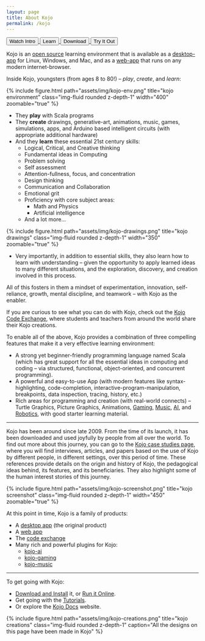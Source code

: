 ```yaml
---
layout: page
title: About Kojo
permalink: /kojo
---
```


<div class="row ml-1 mb-4">
  <a href="https://vimeo.com/469464682">
    <button type="button" class="btn btn-primary btn-theme-bg">Watch Intro</button>
  </a>

  <a href="https://docs.kogics.net/modules/modules-index.html">
    <button type="button" class="btn btn-primary btn-theme-bg">Learn</button>
  </a>

  <a href="/kojo-download">
    <button type="button" class="btn btn-primary btn-theme-bg">Download</button>
  </a>

  <a href="http://ikojo.in/sf/oR9PJ43/0">
    <button type="button" class="btn btn-primary btn-theme-bg">Try It Out</button>
  </a>
</div>

Kojo is an [open source](https://github.com/litan/kojo) learning environment that is available as a [desktop-app](/kojo-download) for Linux, Windows, and Mac, and as a [web-app](http://ikojo.in) that runs on any modern internet-browser.

Inside Kojo, youngsters (from ages 8 to 80!) – *play*, *create*, and *learn*:

<div class="float-right ml-3 mb-1">
  {% include figure.html path="assets/img/kojo-env.png" title="kojo environment" class="img-fluid rounded z-depth-1" width="400" zoomable="true" %}
</div>

* They **play** with Scala programs
* They **create** drawings, generative-art, animations, music, games, simulations, apps, and Arduino based intelligent circuits (with appropriate additional hardware)
* And they **learn** these essential 21st century skills:
  * Logical, Critical, and Creative thinking
  * Fundamental ideas in Computing
  * Problem solving
  * Self assessment
  * Attention-fullness, focus, and concentration
  * Design thinking
  * Communication and Collaboration
  * Emotional grit
  * Proficiency with core subject areas:
    * Math and Physics
    * Artificial intelligence
  * And a lot more...

<div class="float-right ml-3 mb-1">
  {% include figure.html path="assets/img/kojo-drawings.png" title="kojo drawings" class="img-fluid rounded z-depth-1" width="350" zoomable="true" %}
</div>

* Very importantly, in addition to essential skills, they also learn how to learn with understanding – given the opportunity to apply learned ideas to many different situations, and the exploration, discovery, and creation involved in this process.

All of this fosters in them a mindset of experimentation, innovation, self-reliance, growth, mental discipline, and teamwork – with Kojo as the enabler.

If you are curious to see what you can do with Kojo, check out the [Kojo Code Exchange](https://codex.kogics.net/), where students and teachers from around the world share their Kojo creations.


To enable all of the above, Kojo provides a combination of three compelling features that make it a very effective learning environment:
* A strong yet beginner-friendly programming language named Scala (which has great support for all the essential ideas in computing and coding – via structured, functional, object-oriented, and concurrent programming).
* A powerful and easy-to-use App (with modern features like syntax-highlighting, code-completion, interactive-program-manipulation, breakpoints, data inspection, tracing, history, etc.)
* Rich areas for programming and creation (with real-world connects) – Turtle Graphics, Picture Graphics, Animations, [Gaming](https://github.com/litan/kojo-gaming), [Music](https://github.com/litan/kojo-music), [AI](https://github.com/litan/kojo-ai-3), and [Robotics](https://github.com/litan/kojo-arduino), with good starter learning material.

---

Kojo has been around since late 2009. From the time of its launch, it has been downloaded and used joyfully by people from all over the world. To find out more about this journey, you can go to the [Kojo case studies page](https://docs.kogics.net/reference/kojo-case-studies.html), where you will find interviews, articles, and papers based on the use of Kojo by different people, in different settings, over this period of time. These references provide details on the origin and history of Kojo, the pedagogical ideas behind, its features, and its beneficiaries. They also highlight some of the human interest stories of this journey.

<div class="float-right ml-3 mb-1">
  {% include figure.html path="assets/img/kojo-screenshot.png" title="kojo screenshot" class="img-fluid rounded z-depth-1" width="450" zoomable="true" %}
</div>

At this point in time, Kojo is a family of products:

* A [desktop app](/kojo) (the original product)
* A [web app](http://ikojo.in)
* The [code exchange](https://codex.kogics.net)
* Many rich and powerful plugins for Kojo:
  * [kojo-ai](https://github.com/litan/kojo-ai-3)
  * [kojo-gaming](https://github.com/litan/kojo-gaming)
  * [kojo-music](https://github.com/litan/kojo-music)

---

To get going with Kojo:

* [Download and Install](/kojo-download) it, or [Run it Online](http://ikojo.in).
* Get going with the [Tutorials](https://docs.kogics.net/tutorials-index.html).
* Or explore the [Kojo Docs](http://docs.kogics.net/) website.

<div class="text-center m-4">
  {% include figure.html path="assets/img/kojo-creations.png" title="kojo creations" class="img-fluid rounded z-depth-1" caption="All the designs on this page have been made in Kojo" %}
</div>
